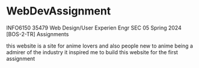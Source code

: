 # WebDevAssignment
INFO6150 35479 Web Design/User Experien Engr SEC 05 Spring 2024 [BOS-2-TR] Assignments

this website is a site for anime lovers and also people new to anime 
being a admirer of the industry it inspired me to build this website for the first assignment
